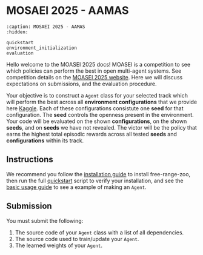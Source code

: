 # MOSAEI 2025 - AAMAS
```{toctree}
:caption: MOSAEI 2025 - AAMAS
:hidden:

quickstart
environment_initialization
evaluation
```

Hello welcome to the MOASEI 2025 docs! MOASEI is a competition to see which policies can perform the best in open multi-agent systems. See competition details on the [MOASEI 2025 website](https://oasys-mas.github.io/moasei.html). Here we will discuss expectations on submissions, and the evaluation procedure.

Your objective is to construct a `Agent` class for your selected track which will perform the best across all **environment configurations** that we provide here [Kaggle](https://www.kaggle.com/datasets/picklecat/moasei-aamas-2025-competition-configurations). Each of these configurations consistute one **seed** for that configuration. The **seed** controls the openness present in the environment. Your code will be evaluated on the shown **configurations**, on the shown **seeds**, and on **seeds** we have not revealed. The victor will be the policy that earns the highest total episodic rewards across all tested **seeds** and **configurations** within its track.

## Instructions

We recommend you follow the [installation guide](https://oasys-mas.github.io/free-range-zoo/introduction/installation.html) to install free-range-zoo, then run the full [quickstart](https://oasys-mas.github.io/free-range-zoo/events/mosaei-2025/quickstart.html) script to verify your installation, and see the [basic usage guide](https://oasys-mas.github.io/free-range-zoo/introduction/basic_usage.html) to see a example of making an `Agent`.

## Submission

You must submit the following:

1. The source code of your `Agent` class with a list of all dependencies.
2. The source code used to train/update your `Agent`.
3. The learned weights of your `Agent`.